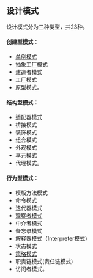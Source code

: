 ## 设计模式
设计模式分为三种类型，共23种。
#### 创建型模式：
- [单例模式](Singleton.php)
- [抽象工厂模式](AbstractFactory.php)
- 建造者模式
- [工厂模式](SimpleFactory.php)
- 原型模式。
#### 结构型模式：
- 适配器模式
- 桥接模式
- 装饰模式
- 组合模式
- 外观模式
- 享元模式
- 代理模式。
#### 行为型模式：
- 模版方法模式
- 命令模式
- 迭代器模式
- [观察者模式](Observer.php)
- 中介者模式
- 备忘录模式
- 解释器模式（Interpreter模式）
- 状态模式
- [策略模式](Strategy.php)
- 职责链模式(责任链模式)
- 访问者模式。

